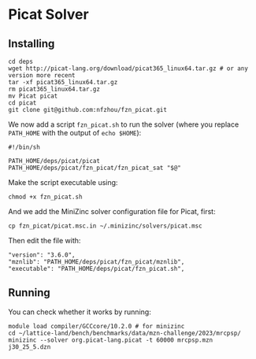 # Picat Solver

## Installing

```
cd deps
wget http://picat-lang.org/download/picat365_linux64.tar.gz # or any version more recent
tar -xf picat365_linux64.tar.gz
rm picat365_linux64.tar.gz
mv Picat picat
cd picat
git clone git@github.com:nfzhou/fzn_picat.git
```

We now add a script `fzn_picat.sh` to run the solver (where you replace `PATH_HOME` with the output of `echo $HOME`):

```
#!/bin/sh

PATH_HOME/deps/picat/picat PATH_HOME/deps/picat/fzn_picat/fzn_picat_sat "$@"
```

Make the script executable using:
```
chmod +x fzn_picat.sh
```

And we add the MiniZinc solver configuration file for Picat, first:

```
cp fzn_picat/picat.msc.in ~/.minizinc/solvers/picat.msc
```
Then edit the file with:
```
"version": "3.6.0",
"mznlib": "PATH_HOME/deps/picat/fzn_picat/mznlib",
"executable": "PATH_HOME/deps/picat/fzn_picat.sh",
```

## Running

You can check whether it works by running:
```
module load compiler/GCCcore/10.2.0 # for minizinc
cd ~/lattice-land/bench/benchmarks/data/mzn-challenge/2023/mrcpsp/
minizinc --solver org.picat-lang.picat -t 60000 mrcpsp.mzn j30_25_5.dzn
```
